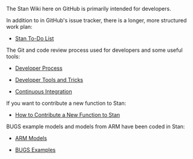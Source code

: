 The Stan Wiki here on GitHub is primarily intended for developers.

In addition to in GitHub's issue tracker, there is a longer, more structured work plan:

* [Stan To-Do List](wiki/To-Do-List)

The Git and code review process used for developers and some useful tools:

* [Developer Process](wiki/Developer-Process)

* [Developer Tools and Tricks](wiki/Developer-Tricks)

* [Continuous Integration](wiki/Continuous-Integration)

If you want to contribute a new function to Stan:

* [How to Contribute a New Function to Stan](wiki/Contributing-New-Functions-to-Stan)

BUGS example models and models from ARM have been coded in Stan:

* [ARM Models](https://github.com/stan-dev/stan/wiki/ARM-Models)

* [BUGS Examples](https://github.com/stan-dev/stan/wiki/BUGS-Examples)